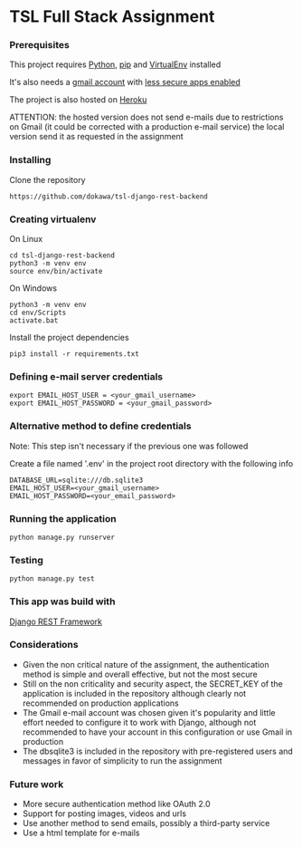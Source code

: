 # TSL Full Stack Assignment

### Prerequisites

This project requires [Python](https://www.python.org/downloads/), [pip](https://pypi.org/project/pip/) and [VirtualEnv](https://pypi.org/project/virtualenv/) installed

It's also needs a [gmail account](https://www.google.com/intl/pt/gmail/about/) with [less secure apps enabled](https://support.google.com/accounts/answer/6010255?hl=en) 

The project is also hosted on [Heroku](https://tsl-react-frontend.herokuapp.com/)

ATTENTION: the hosted version does not send e-mails due to restrictions on Gmail (it could be corrected with a production e-mail service) the local version send it as requested in the assignment

### Installing

Clone the repository

```
https://github.com/dokawa/tsl-django-rest-backend
```

### Creating virtualenv

On Linux

```
cd tsl-django-rest-backend
python3 -m venv env
source env/bin/activate
```

On Windows

```
python3 -m venv env
cd env/Scripts
activate.bat
```

Install the project dependencies

```
pip3 install -r requirements.txt
```

### Defining e-mail server credentials

```
export EMAIL_HOST_USER = <your_gmail_username>
export EMAIL_HOST_PASSWORD = <your_gmail_password>
```

### Alternative method to define credentials
Note: This step isn't necessary if the previous one was followed

Create a file named '.env' in the project root directory with the following info

```
DATABASE_URL=sqlite:///db.sqlite3
EMAIL_HOST_USER=<your_gmail_username>
EMAIL_HOST_PASSWORD=<your_email_password>
```

### Running the application

```
python manage.py runserver
```

### Testing

```
python manage.py test
```

### This app was build with

[Django REST Framework](https://www.django-rest-framework.org/)

### Considerations

* Given the non critical nature of the assignment, the authentication method
is simple and overall effective, but not the most secure
* Still on the non criticality and security aspect, the SECRET_KEY of the application is included 
in the repository although clearly not recommended on production applications
* The Gmail e-mail account was chosen given it's popularity and little effort 
needed to configure it to work with Django, although not recommended to have your account in 
this configuration or use Gmail in production 
* The dbsqlite3 is included in the repository with pre-registered users and messages 
in favor of simplicity to run the assignment 

### Future work

* More secure authentication method like OAuth 2.0
* Support for posting images, videos and urls
* Use another method to send emails, possibly a third-party service
* Use a html template for e-mails

 
